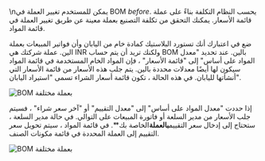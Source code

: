 \nيمكن للمستخدم تغيير العملة في BOM _before_. يحسب النظام التكلفة بناءً على عملة قائمة الأسعار. يمكنك التحقق من تكلفة التصنيع بعملة معينة عن طريق تغيير العملة في قائمة المواد.

ضع في اعتبارك أنك تستورد البلاستيك كمادة خام من اليابان وأن فواتير المبيعات بعملة الين. عملة شركتك هي INR ولكنك تريد أن يتم حساب BOM بالين. عند تحديد "معدل المواد على أساس" إلى "قائمة الأسعار" ، فإن المواد الخام المستخدمة في قائمة المواد سيكون لها أيضًا معدلات محددة بالين. يتم جلب هذه الأسعار من قائمة الأسعار التي أنشأتها لليابان. في هذه الحالة ، تكون قائمة أسعار الشراء تسمى "استيراد اليابان".

![BOM بعملة مختلفة](https://docs.erpnext.com/files/bom-currency.png)

إذا حددت "معدل المواد على أساس" إلى "معدل التقييم" أو "آخر سعر شراء" ، فسيتم جلب الأسعار من مدير السلعة أو فاتورة المبيعات على التوالي. في حالة مدير السلعة ، ستحتاج إلى إدخال سعر التقييم**بالعملة**الخاصة بك**. في قائمة المواد ، سيتم تحويل سعر التقييم إلى العملة المحددة في قائمة مكونات الصنف.

![BOM بعملة مختلفة](https://docs.erpnext.com/files/bom-currency-1.png)
